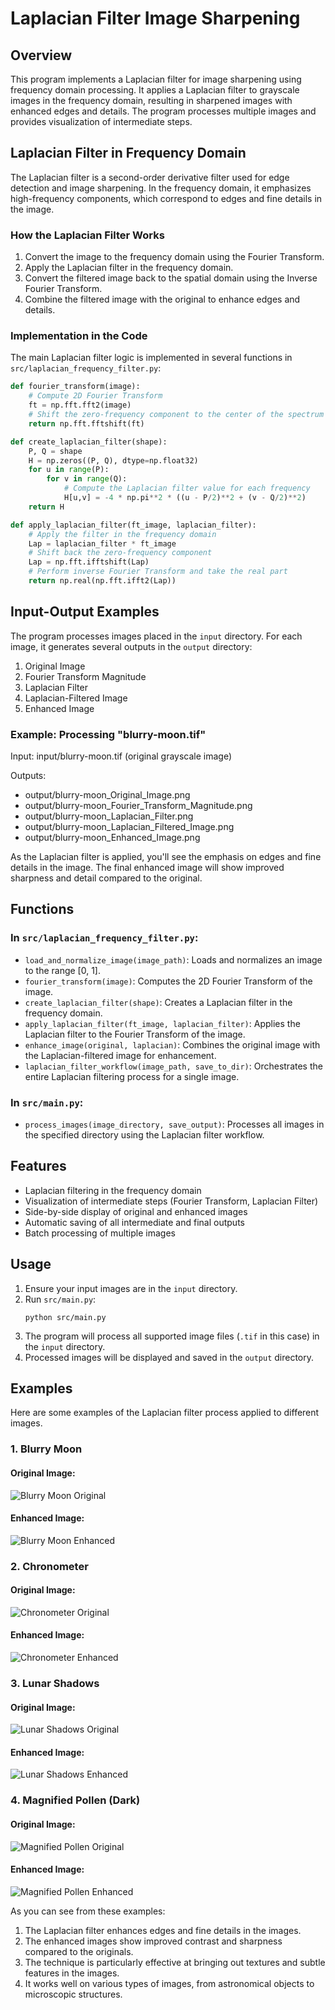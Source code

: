 # Laplacian Filter Image Sharpening

## Overview

This program implements a Laplacian filter for image sharpening using frequency domain processing. It applies a Laplacian filter to grayscale images in the frequency domain, resulting in sharpened images with enhanced edges and details. The program processes multiple images and provides visualization of intermediate steps.

## Laplacian Filter in Frequency Domain

The Laplacian filter is a second-order derivative filter used for edge detection and image sharpening. In the frequency domain, it emphasizes high-frequency components, which correspond to edges and fine details in the image.

### How the Laplacian Filter Works

1. Convert the image to the frequency domain using the Fourier Transform.
2. Apply the Laplacian filter in the frequency domain.
3. Convert the filtered image back to the spatial domain using the Inverse Fourier Transform.
4. Combine the filtered image with the original to enhance edges and details.

### Implementation in the Code

The main Laplacian filter logic is implemented in several functions in `src/laplacian_frequency_filter.py`:

```python
def fourier_transform(image):
    # Compute 2D Fourier Transform
    ft = np.fft.fft2(image)
    # Shift the zero-frequency component to the center of the spectrum
    return np.fft.fftshift(ft)

def create_laplacian_filter(shape):
    P, Q = shape
    H = np.zeros((P, Q), dtype=np.float32)
    for u in range(P):
        for v in range(Q):
            # Compute the Laplacian filter value for each frequency
            H[u,v] = -4 * np.pi**2 * ((u - P/2)**2 + (v - Q/2)**2)
    return H

def apply_laplacian_filter(ft_image, laplacian_filter):
    # Apply the filter in the frequency domain
    Lap = laplacian_filter * ft_image
    # Shift back the zero-frequency component
    Lap = np.fft.ifftshift(Lap)
    # Perform inverse Fourier Transform and take the real part
    return np.real(np.fft.ifft2(Lap))
```

## Input-Output Examples

The program processes images placed in the `input` directory. For each image, it generates several outputs in the `output` directory:

1. Original Image
2. Fourier Transform Magnitude
3. Laplacian Filter
4. Laplacian-Filtered Image
5. Enhanced Image

### Example: Processing "blurry-moon.tif"

Input: input/blurry-moon.tif (original grayscale image)

Outputs:
- output/blurry-moon_Original_Image.png
- output/blurry-moon_Fourier_Transform_Magnitude.png
- output/blurry-moon_Laplacian_Filter.png
- output/blurry-moon_Laplacian_Filtered_Image.png
- output/blurry-moon_Enhanced_Image.png

As the Laplacian filter is applied, you'll see the emphasis on edges and fine details in the image. The final enhanced image will show improved sharpness and detail compared to the original.

## Functions

### In `src/laplacian_frequency_filter.py`:

- `load_and_normalize_image(image_path)`: Loads and normalizes an image to the range [0, 1].
- `fourier_transform(image)`: Computes the 2D Fourier Transform of the image.
- `create_laplacian_filter(shape)`: Creates a Laplacian filter in the frequency domain.
- `apply_laplacian_filter(ft_image, laplacian_filter)`: Applies the Laplacian filter to the Fourier Transform of the image.
- `enhance_image(original, laplacian)`: Combines the original image with the Laplacian-filtered image for enhancement.
- `laplacian_filter_workflow(image_path, save_to_dir)`: Orchestrates the entire Laplacian filtering process for a single image.

### In `src/main.py`:

- `process_images(image_directory, save_output)`: Processes all images in the specified directory using the Laplacian filter workflow.

## Features

- Laplacian filtering in the frequency domain
- Visualization of intermediate steps (Fourier Transform, Laplacian Filter)
- Side-by-side display of original and enhanced images
- Automatic saving of all intermediate and final outputs
- Batch processing of multiple images

## Usage

1. Ensure your input images are in the `input` directory.
2. Run `src/main.py`:
   ```
   python src/main.py
   ```
3. The program will process all supported image files (`.tif` in this case) in the `input` directory.
4. Processed images will be displayed and saved in the `output` directory.

## Examples

Here are some examples of the Laplacian filter process applied to different images.

### 1. Blurry Moon

#### Original Image:
![Blurry Moon Original](input/blurry-moon.tif)

#### Enhanced Image:
![Blurry Moon Enhanced](output/blurry-moon_Enhanced_Image.png)

### 2. Chronometer

#### Original Image:
![Chronometer Original](input/Chronometer.tif)

#### Enhanced Image:
![Chronometer Enhanced](output/Chronometer_Enhanced_Image.png)

### 3. Lunar Shadows

#### Original Image:
![Lunar Shadows Original](input/lunarshadows.tif)

#### Enhanced Image:
![Lunar Shadows Enhanced](output/lunarshadows_Enhanced_Image.png)

### 4. Magnified Pollen (Dark)

#### Original Image:
![Magnified Pollen Original](input/magnified-pollen-dark.tif)

#### Enhanced Image:
![Magnified Pollen Enhanced](output/magnified-pollen-dark_Enhanced_Image.png)

As you can see from these examples:

1. The Laplacian filter enhances edges and fine details in the images.
2. The enhanced images show improved contrast and sharpness compared to the originals.
3. The technique is particularly effective at bringing out textures and subtle features in the images.
4. It works well on various types of images, from astronomical objects to microscopic structures.

